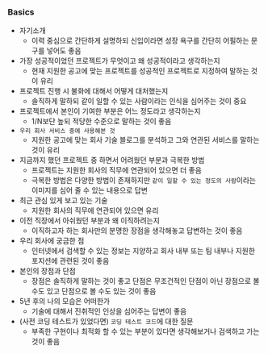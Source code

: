 ### Basics
* 자기소개
  * 이력 중심으로 간단하게 설명하되 신입이라면 성장 욕구를 간단히 어필하는 문구를 넣어도 좋음
* 가장 성공적이었던 프로젝트가 무엇이고 왜 성공적이라고 생각하는지
  * 현재 지원한 공고에 맞는 프로젝트를 성공적인 프로젝트로 지정하여 말하는 것이 유리
* 프로젝트 진행 시 불화에 대해서 어떻게 대처했는지
  * 솔직하게 말하되 같이 일할 수 있는 사람이라는 인식을 심어주는 것이 중요
* 프로젝트에서 본인이 기여한 부분은 어느 정도라고 생각하는지
  * 1/N보단 높되 적당한 수준으로 말하는 것이 좋음
* `우리 회사 서비스 중에 사용해본 것`
  * 지원한 공고에 맞는 회사 기술 블로그를 분석하고 그와 연관된 서비스를 말하는 것이 유리 
* 지금까지 했던 프로젝트 중 하면서 어려웠던 부분과 극복한 방법
  * 프로젝트는 지원한 회사의 직무에 연관되어 있으면 더 좋음
  * 극복한 방법은 다양한 방법이 존재하지만 `같이 일할 수 있는 정도의 사람`이라는 이미지를 심어 줄 수 있는 내용으로 답변
* 최근 관심 있게 보고 있는 기술
  * 지원한 회사의 직무에 연관되어 있으면 유리
* 이전 직장에서 아쉬웠던 부분과 왜 이직하려는지
  * 이직하고자 하는 회사만의 분명한 장점을 생각해놓고 답변하는 것이 좋음
* 우리 회사에 궁금한 점
  * 인터넷에서 검색할 수 있는 정보는 지양하고 회사 내부 또는 팀 내부나 지원한 포지션에 관련된 것이 좋음
* 본인의 장점과 단점
  * 장점은 솔직하게 말하는 것이 좋고 단점은 무조건적인 단점이 아닌 장점으로 볼 수도 있고 단점으로 볼 수도 있는 것이 좋음
* 5년 후의 나의 모습은 어떠한가
  * 기술에 대해서 진취적인 인상을 심어주는 답변이 좋음
* (사전 코딩 테스트가 있었다면) `코딩 테스트 코드`에 대한 질문
  * 부족한 구현이나 최적화 할 수 있는 부분이 있다면 생각해보거나 검색하고 가는 것이 좋음